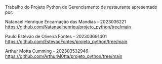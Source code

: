 Trabalho do Projeto Python de Gerenciamento de restaurante apresentado por:

Natanael Henrique Encarnação das Mandias - 2023036221
https://github.com/Natanaelhenriqu/projeto_python/tree/main

Paulo Estêvão de Oliveira Fontes - 202303691401
https://github.com/EstevaoFontes/projeto_python/tree/main

Arthur Motta Cumming - 
202303532946
https://github.com/ArthurM0tta/projeto_python/tree/main
